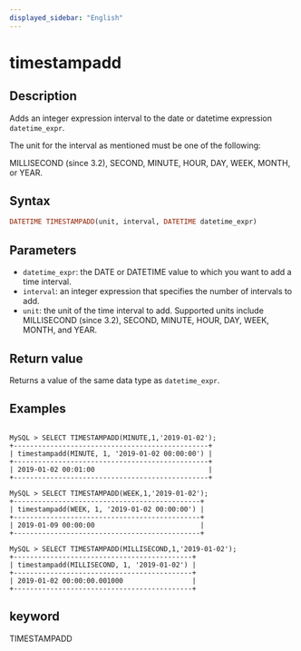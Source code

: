 ```yaml
---
displayed_sidebar: "English"
---
```


# timestampadd

## Description

Adds an integer expression interval to the date or datetime expression `datetime_expr`.

The unit for the interval as mentioned must be one of the following:

MILLISECOND (since 3.2), SECOND, MINUTE, HOUR, DAY, WEEK, MONTH, or YEAR.

## Syntax

```Haskell
DATETIME TIMESTAMPADD(unit, interval, DATETIME datetime_expr)
```

## Parameters

- `datetime_expr`: the DATE or DATETIME value to which you want to add a time interval.
- `interval`: an integer expression that specifies the number of intervals to add.
- `unit`: the unit of the time interval to add. Supported units include MILLISECOND (since 3.2), SECOND, MINUTE, HOUR, DAY, WEEK, MONTH, and YEAR.

## Return value

Returns a value of the same data type as `datetime_expr`.

## Examples

```plain text

MySQL > SELECT TIMESTAMPADD(MINUTE,1,'2019-01-02');
+------------------------------------------------+
| timestampadd(MINUTE, 1, '2019-01-02 00:00:00') |
+------------------------------------------------+
| 2019-01-02 00:01:00                            |
+------------------------------------------------+

MySQL > SELECT TIMESTAMPADD(WEEK,1,'2019-01-02');
+----------------------------------------------+
| timestampadd(WEEK, 1, '2019-01-02 00:00:00') |
+----------------------------------------------+
| 2019-01-09 00:00:00                          |
+----------------------------------------------+

MySQL > SELECT TIMESTAMPADD(MILLISECOND,1,'2019-01-02');
+--------------------------------------------+
| timestampadd(MILLISECOND, 1, '2019-01-02') |
+--------------------------------------------+
| 2019-01-02 00:00:00.001000                 |
+--------------------------------------------+
```

## keyword

TIMESTAMPADD
